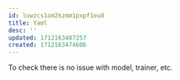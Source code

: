 ```yaml
---
id: luwzcs1om2kzmm1pxpf1eu8
title: Yaml
desc: ''
updated: 1712163487257
created: 1712163474606
---
```

To check there is no issue with model, trainer, etc.
